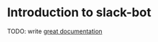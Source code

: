# Introduction to slack-bot

TODO: write [great documentation](http://jacobian.org/writing/what-to-write/)
